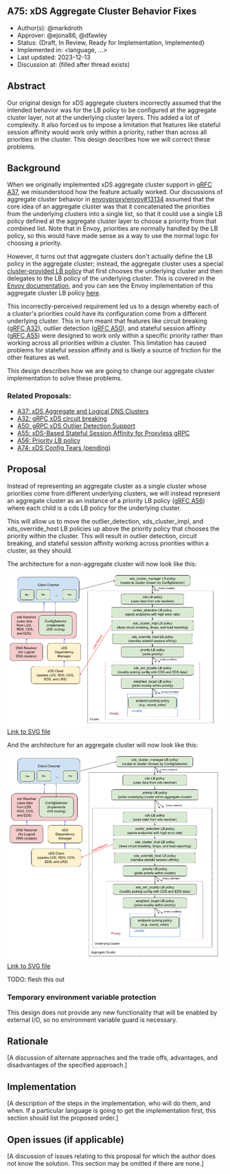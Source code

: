 A75: xDS Aggregate Cluster Behavior Fixes
----
* Author(s): @markdroth
* Approver: @ejona86, @dfawley
* Status: {Draft, In Review, Ready for Implementation, Implemented}
* Implemented in: <language, ...>
* Last updated: 2023-12-13
* Discussion at: <google group thread> (filled after thread exists)

## Abstract

Our original design for xDS aggregate clusters incorrectly assumed
that the intended behavior was for the LB policy to be configured
at the aggregate cluster layer, not at the underlying cluster layers.
This added a lot of complexity.  It also forced us to impose a limitation
that features like stateful session affinity would work only within a
priority, rather than across all priorities in the cluster.  This design
describes how we will correct these problems.

## Background

When we originally implemented xDS aggregate cluster
support in [gRFC A37][A37], we misunderstood how the feature
actually worked.  Our discussions of aggregate cluster behavior in
[envoyproxy/envoy#13134](https://github.com/envoyproxy/envoy/issues/13134)
assumed that the core idea of an aggregate cluster was that it
concatenated the priorities from the underlying clusters into a single
list, so that it could use a single LB policy defined at the aggregate
cluster layer to choose a priority from that combined list.  Note that
in Envoy, priorities are normally handled by the LB policy, so this would
have made sense as a way to use the normal logic for choosing a priority.

However, it turns out that aggregate clusters don't
actually define the LB policy in the aggregate cluster;
instead, the aggregate cluster uses a special [cluster-provided LB
policy](https://github.com/envoyproxy/envoy/blob/e556c237fc134fde8593c0f1ce13411455469c1b/api/envoy/config/cluster/v3/cluster.proto#L113)
that first chooses the underlying cluster and then delegates
to the LB policy of the underlying cluster.  This is covered in the [Envoy
documentation](https://www.envoyproxy.io/docs/envoy/latest/intro/arch_overview/upstream/aggregate_cluster#aggregate-cluster),
and you can see the Envoy implementation
of this aggregate cluster LB policy
[here](https://github.com/envoyproxy/envoy/blob/e556c237fc134fde8593c0f1ce13411455469c1b/source/extensions/clusters/aggregate/cluster.cc#L152).

This incorrectly-perceived requirement led us to a design whereby
each of a cluster's priorities could have its configuration come from
a different underlying cluster.  This in turn meant that features like
circuit breaking ([gRFC A32][A32]), outlier detection ([gRFC A50][A50]),
and stateful session affinity ([gRFC A55][A55]) were designed to work only
within a specific priority rather than working across all priorities
within a cluster.  This limitation has caused problems for stateful
session affinity and is likely a source of friction for the other features
as well.

This design describes how we are going to change our aggregate cluster
implementation to solve these problems.

### Related Proposals: 
* [A37: xDS Aggregate and Logical DNS Clusters][A37]
* [A32: gRPC xDS circuit breaking][A32]
* [A50: gRPC xDS Outlier Detection Support][A50]
* [A55: xDS-Based Stateful Session Affinity for Proxyless gRPC][A55]
* [A56: Priority LB policy][A56]
* [A74: xDS Config Tears (pending)][A74]

[A37]: A37-xds-aggregate-and-logical-dns-clusters.md
[A32]: A32-xds-circuit-breaking.md
[A50]: A50-xds-outlier-detection.md
[A55]: A55-xds-stateful-session-affinity.md
[A56]: A56-priority-lb-policy.md
[A74]: https://github.com/grpc/proposal/pull/404

## Proposal

Instead of representing an aggregate cluster as a single cluster whose
priorities come from different underlying clusters, we will instead
represent an aggregate cluster as an instance of a priority LB policy
([gRFC A56][A56]) where each child is a cds LB policy for the underlying
cluster.

This will allow us to move the outlier_detection, xds_cluster_impl, and
xds_override_host LB policies up above the priority policy that chooses
the priority within the cluster.  This will result in outlier detection,
circuit breaking, and stateful session affinity working across
priorities within a cluster, as they should.

The architecture for a non-aggregate cluster will now look like this:

![gRPC Client xDS Architecture Diagram](A75_graphics/grpc_client_architecture_non_aggregate.png)
[Link to SVG file](A75_graphics/grpc_client_architecture_non_aggregate.svg)

And the architecture for an aggregate cluster will now look like this:

![gRPC Client xDS Architecture Diagram](A75_graphics/grpc_client_architecture_aggregate.png)
[Link to SVG file](A75_graphics/grpc_client_architecture_aggregate.svg)

TODO: flesh this out

### Temporary environment variable protection

This design does not provide any new functionality that will be enabled
by external I/O, so no environment variable guard is necessary.

## Rationale

[A discussion of alternate approaches and the trade offs, advantages, and disadvantages of the specified approach.]


## Implementation

[A description of the steps in the implementation, who will do them, and when.  If a particular language is going to get the implementation first, this section should list the proposed order.]

## Open issues (if applicable)

[A discussion of issues relating to this proposal for which the author does not know the solution. This section may be omitted if there are none.]

